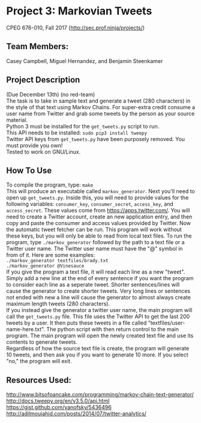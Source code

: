 # Project 3: Markovian Tweets
CPEG 676-010, Fall 2017 (http://sec.prof.ninja/projects/)  

## Team Members: 
Casey Campbell, Miguel Hernandez, and Benjamin Steenkamer  

## Project Description
(Due December 13th) (no red-team)  
The task is to take in sample text and generate a tweet (280 characters) in the style of that text using Markov Chains.
For super-extra credit consume a user name from Twitter and grab some tweets by the person as your source material.  
Python 3 must be installed for the `get_tweets.py` script to run.  
This API needs to be installed: `sudo pip3 install tweepy`  
Twitter API keys from `get_tweets.py` have been purposely removed. You must provide you own!  
Tested to work on GNU/Linux.  

## How To Use  
To compile the program, type: `make`  
This will produce an executable called `markov_generator`. Next you'll need to open up `get_tweets.py`. Inside this,
you will need to provide values for the following variables: `consumer_key`, `consumer_secret`, `access_key`, and 
`access_secret`. These values come from <https://apps.twitter.com/>. You will need to 
create a Twitter account, create an new application entry, and then copy and paste the consumer and access values 
provided by Twitter. Now the automatic tweet fetcher can be run. This program will work without these keys, but
you will only be able to read from local text files.
To run the program, type `./markov_generator` followed by the path to a text file or a Twitter user name.
The Twitter user name must have the "@" symbol in from of it. Here are some examples:  
`./markov_generator textfiles/brady.txt`  
`./markov_generator @Vinesauce`  
If you give the program a text file, it will read each line as a new "tweet". Simply add a new line at the end of
every sentence if you want the program to consider each line as a seperate tweet. Shorter sentences/lines will cause the generator
to create shorter tweets. Very long lines or sentences not ended with new a line will cause the generator to almost always 
create maximum length tweets (280 characters).  
If you instead give the generator a twitter user name, the main program will call the `get_tweets.py` file.
This file uses the Twitter API to get the last 200 tweets by a user. It then puts these tweets in a file called
"textfiles/user-name-here.txt". The python script with then return control to the main program. The main program will
open the newly created text file and use its contents to generate tweets.  
Regardless of how the source text file is create, the program will generate 10 tweets, and then ask you if you want to 
generate 10 more. If you select "no," the program will exit.  

## Resources Used: 
<http://www.bitsofpancake.com/programming/markov-chain-text-generator/>
<http://docs.tweepy.org/en/v3.5.0/api.html>
<https://gist.github.com/yanofsky/5436496>
<http://adilmoujahid.com/posts/2014/07/twitter-analytics/>